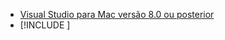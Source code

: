 * [Visual Studio para Mac versão 8.0 ou posterior](https://visualstudio.microsoft.com/vs/mac/)
* [!INCLUDE [](~/includes/3.0-SDK.md)]
